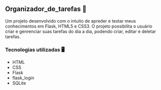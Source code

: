 ## Organizador_de_tarefas 📒

Um projeto desenvolvido com o intuito de apreder e testar meus conhecimentos em Flask, HTML5 e CSS3. O projeto possibilita o usuário criar e genrenciar suas tarefas do dia a dia, podendo criar, editar e deletar tarefas.

### Tecnologias utilizadas 🖥️

- HTML
- CSS
- Flask
- flask_login
- SQLite
